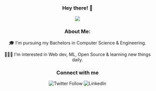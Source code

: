 
<div align = "center"> 

  ### Hey there! :wave:    
![](https://media.giphy.com/media/L1R1tvI9svkIWwpVYr/giphy.gif)

### About Me:


🎓 I'm pursuing my Bachelors in Computer Science & Engineering.

👩🏻‍💻 I'm interested in Web dev, ML, Open Source & learning new things daily.
  
  
  ### Connect with me
  
  <img alt="Twitter Follow" src="https://img.shields.io/twitter/follow/AindrilaDas11?style=social">
  <img alt="LinkedIn" src="https://img.shields.io/https://www.linkedin.com/in/aindrila-das24/?style=social">
